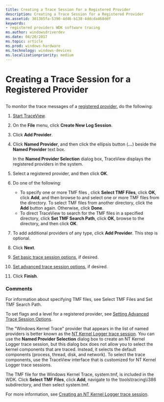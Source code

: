 ```yaml
---
title: Creating a Trace Session for a Registered Provider
description: Creating a Trace Session for a Registered Provider
ms.assetid: 3013b5fa-5390-4d46-b138-4ddcda468ddf
keywords:
- registered providers WDK software tracing
ms.author: windowsdriverdev
ms.date: 04/20/2017
ms.topic: article
ms.prod: windows-hardware
ms.technology: windows-devices
ms.localizationpriority: medium
---
```


# Creating a Trace Session for a Registered Provider


## <span id="ddk_create_a_trace_session_for_a_registered_provider_tools"></span><span id="DDK_CREATE_A_TRACE_SESSION_FOR_A_REGISTERED_PROVIDER_TOOLS"></span>


To monitor the trace messages of a [registered provider](registered-provider.md), do the following:

1.  [Start TraceView](starting-and-exiting-traceview.md).

2.  On the **File** menu, click **Create New Log Session**.

3.  Click **Add Provider**.

4.  Click **Named Provider**, and then click the ellipsis button (**...**) beside the **Named Provider** text box.

    In the **Named Provider Selection** dialog box, TraceView displays the registered providers in the system.

5.  Select a registered provider, and then click **OK**.

6.  Do one of the following:
    -   To specify one or more TMF files , click **Select TMF Files**, click **OK**, click **Add**, and then browse to and select one or more TMF files from the directory. To select TMF files from another directory, click the **Add** button again. Otherwise, click **Done**.
    -   To direct TraceView to search for the TMF files in a specified directory, click **Set TMF Search Path**, click **OK**, browse to the directory, and then click **OK**.

7.  To add additional providers of any type, click **Add Provider**. This step is optional.

8.  Click **Next**.

9.  [Set basic trace session options](setting-basic-trace-session-options.md), if desired.

10. [Set advanced trace session options](setting-advanced-trace-session-options.md), if desired.

11. Click **Finish**.

### <span id="comments"></span><span id="COMMENTS"></span>Comments

For information about specifying TMF files, see Select TMF Files and Set TMF Search Path.

To set flags and a level for a registered provider, see [Setting Advanced Trace Session Options](setting-advanced-trace-session-options.md).

The "Windows Kernel Trace" provider that appears in the list of named providers is better known as the [NT Kernel Logger trace session](nt-kernel-logger-trace-session.md). You can use the **Named Provider Selection** dialog box to create an NT Kernel Logger trace session, but this dialog box does not allow you to select the kernel components that are traced. Instead, it selects the default components (process, thread, disk, and network). To select the trace components, use the TraceView interface that is customized for NT Kernel Logger trace sessions.

The TMF file for the Windows Kernel Trace, system.tmf, is included in the WDK. Click **Select TMF Files**, click **Add**, navigate to the \\tools\\tracing\\i386 subdirectory, and then select system.tmf.

For more information, see [Creating an NT Kernel Logger trace session](creating-an-nt-kernel-logger-trace-session.md).

 

 





